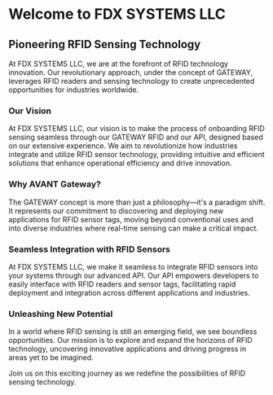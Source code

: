 # Welcome to FDX SYSTEMS LLC

## Pioneering RFID Sensing Technology

At FDX SYSTEMS LLC, we are at the forefront of RFID technology innovation. Our revolutionary approach, under the concept of GATEWAY, leverages RFID readers and sensing technology to create unprecedented opportunities for industries worldwide.

### Our Vision

At FDX SYSTEMS LLC, our vision is to make the process of onboarding RFID sensing seamless through our GATEWAY RFID and our API, designed based on our extensive experience. We aim to revolutionize how industries integrate and utilize RFID sensor technology, providing intuitive and efficient solutions that enhance operational efficiency and drive innovation.


### Why AVANT Gateway?

The GATEWAY concept is more than just a philosophy—it's a paradigm shift. It represents our commitment to discovering and deploying new applications for RFID sensor tags, moving beyond conventional uses and into diverse industries where real-time sensing can make a critical impact.

### Seamless Integration with RFID Sensors

At FDX SYSTEMS LLC, we make it seamless to integrate RFID sensors into your systems through our advanced API. Our API empowers developers to easily interface with RFID readers and sensor tags, facilitating rapid deployment and integration across different applications and industries.

### Unleashing New Potential

In a world where RFID sensing is still an emerging field, we see boundless opportunities. Our mission is to explore and expand the horizons of RFID technology, uncovering innovative applications and driving progress in areas yet to be imagined.

Join us on this exciting journey as we redefine the possibilities of RFID sensing technology.
